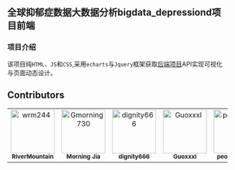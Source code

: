 ## 全球抑郁症数据大数据分析bigdata_depressiond项目前端

### 项目介绍

该项目纯``HTML``、``JS``和``CSS``,采用``echarts``与``Jquery``框架获取[后端项目](https://github.com/wrm244/bigdata_depression)API实现可视化与页面动态设计。

## Contributors

<!-- readme: collaborators,contributors -start -->
<table>
<tr>
    <td align="center">
        <a href="https://github.com/wrm244">
            <img src="https://avatars.githubusercontent.com/u/54385511?v=4" width="100;" alt="wrm244"/>
            <br />
            <sub><b>RiverMountain</b></sub>
        </a>
    </td>
    <td align="center">
        <a href="https://github.com/Gmorning730">
            <img src="https://avatars.githubusercontent.com/u/87710189?v=4" width="100;" alt="Gmorning730"/>
            <br />
            <sub><b>Morning Jia</b></sub>
        </a>
    </td>
    <td align="center">
        <a href="https://github.com/dignity666">
            <img src="https://avatars.githubusercontent.com/u/101318636?v=4" width="100;" alt="dignity666"/>
            <br />
            <sub><b>dignity666</b></sub>
        </a>
    </td>
    <td align="center">
        <a href="https://github.com/Guoxxxl">
            <img src="https://avatars.githubusercontent.com/u/138669665?v=4" width="100;" alt="Guoxxxl"/>
            <br />
            <sub><b>Guoxxxl</b></sub>
        </a>
    </td>
    <td align="center">
        <a href="https://github.com/peoplemaker">
            <img src="https://avatars.githubusercontent.com/u/100831511?v=4" width="100;" alt="peoplemaker"/>
            <br />
            <sub><b>peoplemaker</b></sub>
        </a>
    </td></tr>
</table>
<!-- readme: collaborators,contributors -end -->